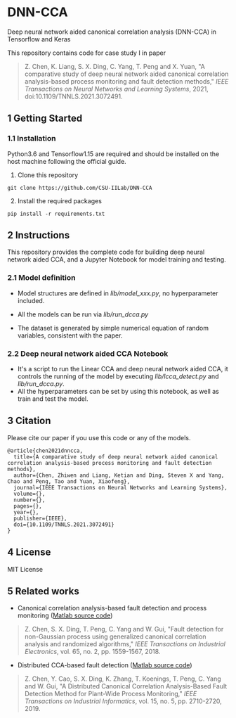 # DNN-CCA

Deep neural network aided canonical correlation analysis (DNN-CCA) in Tensorflow and Keras



This repository contains code for case study I in paper 

> Z. Chen, K. Liang, S. X. Ding, C. Yang, T. Peng and X. Yuan, "A comparative study of deep neural network aided canonical correlation analysis-based process monitoring and fault detection methods,"  *IEEE Transactions on Neural Networks and Learning Systems*, 2021, doi:10.1109/TNNLS.2021.3072491.



## 1 Getting Started

### 1.1 Installation

Python3.6 and Tensorflow1.15 are required and should be installed on the host machine following the official guide. 

1. Clone this repository

```
git clone https://github.com/CSU-IILab/DNN-CCA
```

2. Install the required packages

``` 
pip install -r requirements.txt
```



## 2 Instructions

This repository provides the complete code for building deep neural network aided CCA, and a Jupyter Notebook for model training and testing.

### 2.1 Model definition

- Model structures are defined in *lib/model_xxx.py*, no hyperparameter included. 

- All the models can be run via *lib/run_dcca.py*
- The dataset is generated by simple numerical equation of random variables, consistent with the paper.

### 2.2 Deep neural network aided CCA Notebook

- It's a script to run the Linear CCA and deep neural network aided CCA, it controls the running of the model by executing *lib/lcca_detect.py* and *lib/run_dcca.py*. 
-  All the hyperparameters can be set by using this notebook, as well as train and test the model.



## 3 Citation

Please cite our paper if you use this code or any of the models.

```
@article{chen2021dnncca,
  title={A comparative study of deep neural network aided canonical correlation analysis-based process monitoring and fault detection methods},
  author={Chen, Zhiwen and Liang, Ketian and Ding, Steven X and Yang, Chao and Peng, Tao and Yuan, Xiaofeng},
  journal={IEEE Transactions on Neural Networks and Learning Systems},
  volume={},
  number={},
  pages={},
  year={},
  publisher={IEEE},
  doi={10.1109/TNNLS.2021.3072491}
}
```



## 4 License

MIT License



## 5 Related works

- Canonical correlation analysis-based fault detection and process monitoring ([Matlab source code](https://ww2.mathworks.cn/matlabcentral/fileexchange/66947-canonical-correlation-analysis-based-fault-detection-and-process-monitoring-algorithm))
> Z. Chen, S. X. Ding, T. Peng, C. Yang and W. Gui, "Fault detection for non-Gaussian process using generalized canonical correlation analysis and randomized algorithms," *IEEE Transactions on Industrial Electronics*, vol. 65, no. 2, pp. 1559-1567, 2018.



- Distributed CCA-based fault detection ([Matlab source code](https://www.mathworks.com/matlabcentral/fileexchange/89278-distributed-cca-based-fault-detection-method))
> Z. Chen, Y. Cao, S. X. Ding, K. Zhang, T. Koenings, T. Peng, C. Yang and W. Gui, "A Distributed Canonical Correlation Analysis-Based Fault Detection Method for Plant-Wide Process Monitoring," *IEEE Transactions on Industrial Informatics*, vol. 15, no. 5, pp. 2710-2720, 2019.



